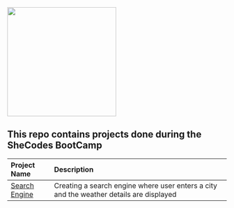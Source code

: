 <img src="https://www.shecodes.io/assets/branding/logo-shecodes-f9fa0540d113c086f61eb6e89466c0cbd24a42163b6a96d4b01da078803f53ee.png" width="250">

## This repo contains projects done during the SheCodes BootCamp


|Project Name    | Description   |
| :-------------  | :------------- |
|[Search Engine](./search-engine/) | Creating a search engine where user enters a city and the weather details are displayed |
